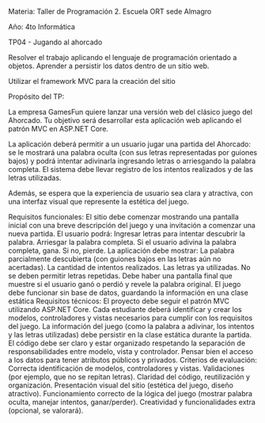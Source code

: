 Materia: Taller de Programación 2. Escuela ORT sede Almagro        


Año: 4to Informática


TP04  - Jugando al ahorcado

Resolver el trabajo aplicando el lenguaje de programación orientado a objetos. Aprender a persistir los datos dentro de un sitio web.

Utilizar el framework MVC para la creación del sitio

Propósito del TP:

La empresa GamesFun quiere lanzar una versión web del clásico juego del Ahorcado. Tu objetivo será desarrollar esta aplicación web aplicando el patrón MVC en ASP.NET Core.

La aplicación deberá permitir a un usuario jugar una partida del Ahorcado: se le mostrará una palabra oculta (con sus letras representadas por guiones bajos) y podrá intentar adivinarla ingresando letras o arriesgando la palabra completa. El sistema debe llevar registro de los intentos realizados y de las letras utilizadas.

Además, se espera que la experiencia de usuario sea clara y atractiva, con una interfaz visual que represente la estética del juego.

Requisitos funcionales:
El sitio debe comenzar mostrando una pantalla inicial con una breve descripción del juego y una invitación a comenzar una nueva partida.
El usuario podrá:
Ingresar letras para intentar descubrir la palabra.
Arriesgar la palabra completa.
Si el usuario adivina la palabra completa, gana. Si no, pierde.
La aplicación debe mostrar:
La palabra parcialmente descubierta (con guiones bajos en las letras aún no acertadas).
La cantidad de intentos realizados.
Las letras ya utilizadas.
No se deben permitir letras repetidas.
Debe haber una pantalla final que muestre si el usuario ganó o perdió y revele la palabra original.
El juego debe funcionar sin base de datos, guardando la información en una clase estática
Requisitos técnicos:
El proyecto debe seguir el patrón MVC utilizando ASP.NET Core.
Cada estudiante deberá identificar y crear los modelos, controladores y vistas necesarios para cumplir con los requisitos del juego.
La información del juego (como la palabra a adivinar, los intentos y las letras utilizadas) debe persistir en la clase estática durante la partida.
El código debe ser claro y estar organizado respetando la separación de responsabilidades entre modelo, vista y controlador.
Pensar bien el acceso a los datos para tener atributos públicos y privados.
Criterios de evaluación:
Correcta identificación de modelos, controladores y vistas.
Validaciones (por ejemplo, que no se repitan letras).
Claridad del código, reutilización y organización.
Presentación visual del sitio (estética del juego, diseño atractivo).
Funcionamiento correcto de la lógica del juego (mostrar palabra oculta, manejar intentos, ganar/perder).
Creatividad y funcionalidades extra (opcional, se valorará).

